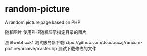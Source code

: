 # random-picture
A random picture page based on PHP

随机图片
使用PHP随机显示指定目录的图片

测试webhook1
测试服务器下载https://github.com/doudoudzj/random-picture/archive/master.zip
测试下载修改的文件
